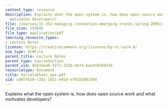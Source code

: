 ```yaml
---
content_type: resource
description: Explains what the open system is, how does open source work and what
  motivates developers?
file: /courses/15-352-managing-innovation-emerging-trends-spring-2005/cd65f820c2b11551e910e7928398c504_karimlakhani_ope.pdf
file_size: 131645
file_type: application/pdf
learning_resource_types:
- Lecture Notes
license: https://creativecommons.org/licenses/by-nc-sa/4.0/
ocw_type: OCWFile
parent_title: Lecture Notes
parent_type: CourseSection
parent_uid: 85b33ea9-7271-323b-e674-6ae4183b0435
resourcetype: Document
title: karimlakhani_ope.pdf
uid: cd65f820-c2b1-1551-e910-e7928398c504
---
```

Explains what the open system is, how does open source work and what motivates developers?